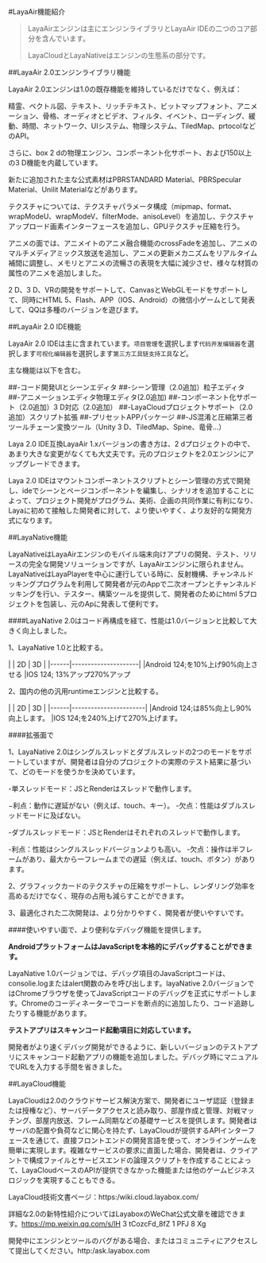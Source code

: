 #LayaAir機能紹介

>LayaAirエンジンは主にエンジンライブラリとLayaAir IDEの二つのコア部分を含んでいます。
>
>LayaCloudとLayaNativeはエンジンの生態系の部分です。



##LayaAir 2.0エンジンライブラリ機能

LayaAir 2.0エンジンは1.0の既存機能を維持しているだけでなく、例えば：

精霊、ベクトル図、テキスト、リッチテキスト、ビットマップフォント、アニメーション、骨格、オーディオとビデオ、フィルタ、イベント、ローディング、緩動、時間、ネットワーク、UIシステム、物理システム、TiledMap、prtocolなどのAPI。

さらに、box 2 dの物理エンジン、コンポーネント化サポート、および150以上の3 D機能を内蔵しています。

新たに追加された主な公式素材はPBRSTANDARD Material、PBRSpecular Material、Unilit Materialなどがあります。

テクスチャについては、テクスチャパラメータ構成（mipmap、format、wrapModeU、wrapModeV、filterMode、anisoLevel）を追加し、テクスチャアップロード画素インターフェースを追加し、GPUテクスチャ圧縮を行う。

アニメの面では、アニメイトのアニメ融合機能のcrossFadeを追加し、アニメのマルチメディアミックス放送を追加し、アニメの更新メカニズムをリアルタイム補間に調整し、メモリとアニメの流暢さの表現を大幅に減少させ、様々な材質の属性のアニメを追加しました。

2 D、3 D、VRの開発をサポートして、CanvasとWebGLモードをサポートして、同時にHTML 5、Flash、APP（IOS、Android）の微信小ゲームとして発表して、QQは多種のバージョンを遊びます。


##LayaAir 2.0 IDE機能

LayaAir 2.0 IDEは主に含まれています。`项目管理`を選択します`代码开发编辑器`を選択します`可视化编辑器`を選択します`第三方工具链支持工具`など。

主な機能は以下を含む。

##-コード開発UIとシーンエディタ
##-シーン管理（2.0追加）粒子エディタ
##-アニメーションエディタ物理エディタ(2.0追加)
##-コンポーネント化サポート（2.0追加）3 D対応（2.0追加）
##-LayaCloudプロジェクトサポート（2.0追加）スクリプト拡張
##-プリセットAPPパッケージ
##-JS混淆と圧縮第三者ツールチェーン変換ツール（Unity 3 D、TiledMap、Spine、竜骨…）



Laya 2.0 IDE互換LayaAir 1.xバージョンの書き方は、2 dプロジェクトの中で、あまり大きな変更がなくても大丈夫です。元のプロジェクトを2.0エンジンにアップグレードできます。

Laya 2.0 IDEはマウントコンポーネントスクリプトとシーン管理の方式で開発し、ideでシーンとページコンポーネントを編集し、シナリオを追加することによって、プロジェクト開発がプログラム、美術、企画の共同作業に有利になり、Layaに初めて接触した開発者に対して、より使いやすく、より友好的な開発方式になります。



##LayaNative機能

LayaNativeはLayaAirエンジンのモバイル端末向けアプリの開発、テスト、リリースの完全な開発ソリューションですが、LayaAirエンジンに限られません。LayaNativeはLayaPlayerを中心に運行している時に、反射機構、チャンネルドッキングプログラムを利用して開発者が元のAppで二次オープンとチャンネルドッキングを行い、テスター、構築ツールを提供して、開発者のためにhtml 5プロジェクトを包装し、元のApに発表して便利です。

####LayaNative 2.0はコード再構成を経て、性能は1.0バージョンと比較して大きく向上しました。

1、LayaNative 1.0と比較する。


|         | 2D      | 3D       |
|------|---------------------|
|Android 124;を10%上げ90%向上させる
|IOS 124; 13%アップ270%アップ

2、国内の他の汎用runtimeエンジンと比較する。


|         | 2D       | 3D       |
|------|-----------------------|
|Android 124;は85%向上し90%向上します。
|IOS 124;を240%上げて270%上げます。

####拡張面で

1、LayaNative 2.0はシングルスレッドとダブルスレッドの2つのモードをサポートしていますが、開発者は自分のプロジェクトの実際のテスト結果に基づいて、どのモードを使うかを決めています。

-単スレッドモード：JSとRenderはスレッドで動作します。

−利点：動作に遅延がない（例えば、touch、キー）。
-欠点：性能はダブルスレッドモードに及ばない。

-ダブルスレッドモード：JSとRenderはそれぞれのスレッドで動作します。

-利点：性能はシングルスレッドバージョンよりも高い。
-欠点：操作は半フレームがあり、最大から一フレームまでの遅延（例えば、touch、ボタン）があります。

2、グラフィックカードのテクスチャの圧縮をサポートし、レンダリング効率を高めるだけでなく、現存の占用も減らすことができます。

3、最適化された二次開発は、より分かりやすく、開発者が使いやすいです。

####使いやすい面で、より便利なデバッグ機能を提供します。

**AndroidプラットフォームはJavaScriptを本格的にデバッグすることができます。**

LayaNative 1.0バージョンでは、デバッグ項目のJavaScriptコードは、consolie.logまたはalert関数のみを呼び出します。layaNative 2.0バージョンではChromeブラウザを使ってJavaScriptコードのデバッグを正式にサポートします。Chromeのコーディネーターでコードを断点的に追加したり、コード追跡したりする機能があります。

**テストアプリはスキャンコード起動項目に対応しています。**

開発者がより速くデバッグ開発ができるように、新しいバージョンのテストアプリにスキャンコード起動アプリの機能を追加しました。デバッグ時にマニュアルでURLを入力する手間を省きました。



##LayaCloud機能

LayaCloudは2.0のクラウドサービス解決方案で、開発者にユーザ認証（登録または授権など）、サーバデータアクセスと読み取り、部屋作成と管理、対戦マッチング、部屋内放送、フレーム同期などの基礎サービスを提供します。開発者はサーバの配置や負荷などに関心を持たず、LayaCloudが提供するAPIインターフェースを通じて、直接フロントエンドの開発言語を使って、オンラインゲームを簡単に実現します。複雑なサービスの要求に直面した場合、開発者は、クライアントで構成ファイルとサービスエンドの論理スクリプトを作成することによって、LayaCloudベースのAPIが提供できなかった機能または他のゲームビジネスロジックを実現することもできる。

LayaCloud技術文書ページ：https:/wiki.cloud.layabox.com/





詳細な2.0の新特性紹介についてはLayaboxのWeChat公式文章を確認できます。https://mp.weixin.qq.com/s/lH 3 tCozcFd_8fZ 1 PFJ 8 Xg



開発中にエンジンとツールのバグがある場合、またはコミュニティにアクセスして提出してください。http:/ask.layabox.com